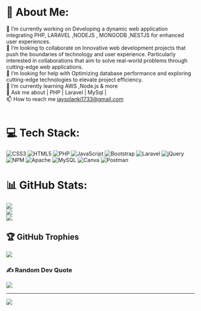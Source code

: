 # 💫 About Me:
🔭 I’m currently working on Developing a dynamic web application integrating PHP, LARAVEL ,NODEJS , MONGODB ,NESTJS for enhanced user experiences.<br>👯 I’m looking to collaborate on Innovative web development projects that push the boundaries of technology and user experience. Particularly interested in collaborations that aim to solve real-world problems through cutting-edge web applications.<br>🤝 I’m looking for help with Optimizing database performance and exploring cutting-edge technologies to elevate project efficiency.<br>🌱  I’m currently learning AWS ,Node.js & more<br>💬 Ask me about | PHP | Laravel | MySql |<br>📫 How to reach me jaysolanki1733@gmail.com<br><br>


# 💻 Tech Stack:
![CSS3](https://img.shields.io/badge/css3-%231572B6.svg?style=for-the-badge&logo=css3&logoColor=white) ![HTML5](https://img.shields.io/badge/html5-%23E34F26.svg?style=for-the-badge&logo=html5&logoColor=white) ![PHP](https://img.shields.io/badge/php-%23777BB4.svg?style=for-the-badge&logo=php&logoColor=white) ![JavaScript](https://img.shields.io/badge/javascript-%23323330.svg?style=for-the-badge&logo=javascript&logoColor=%23F7DF1E) ![Bootstrap](https://img.shields.io/badge/bootstrap-%238511FA.svg?style=for-the-badge&logo=bootstrap&logoColor=white) ![Laravel](https://img.shields.io/badge/laravel-%23FF2D20.svg?style=for-the-badge&logo=laravel&logoColor=white) ![jQuery](https://img.shields.io/badge/jquery-%230769AD.svg?style=for-the-badge&logo=jquery&logoColor=white) ![NPM](https://img.shields.io/badge/NPM-%23CB3837.svg?style=for-the-badge&logo=npm&logoColor=white) ![Apache](https://img.shields.io/badge/apache-%23D42029.svg?style=for-the-badge&logo=apache&logoColor=white) ![MySQL](https://img.shields.io/badge/mysql-%2300000f.svg?style=for-the-badge&logo=mysql&logoColor=white) ![Canva](https://img.shields.io/badge/Canva-%2300C4CC.svg?style=for-the-badge&logo=Canva&logoColor=white) ![Postman](https://img.shields.io/badge/Postman-FF6C37?style=for-the-badge&logo=postman&logoColor=white)
# 📊 GitHub Stats:
![](https://github-readme-stats.vercel.app/api?username=Jay-Solanki-31&theme=radical&hide_border=false&include_all_commits=false&count_private=false)<br/>
![](https://github-readme-streak-stats.herokuapp.com/?user=Jay-Solanki-31&theme=radical&hide_border=false)<br/>
![](https://github-readme-stats.vercel.app/api/top-langs/?username=Jay-Solanki-31&theme=radical&hide_border=false&include_all_commits=false&count_private=false&layout=compact)

## 🏆 GitHub Trophies
![](https://github-profile-trophy.vercel.app/?username=Jay-Solanki-31&theme=radical&no-frame=false&no-bg=true&margin-w=4)

### ✍️ Random Dev Quote
![](https://quotes-github-readme.vercel.app/api?type=horizontal&theme=radical)

---
[![](https://visitcount.itsvg.in/api?id=Jay-Solanki-31&label=Profile%20Views&pretty=false)](https://visitcount.itsvg.in)

<!-- Proudly created with GPRM ( https://gprm.itsvg.in ) -->
